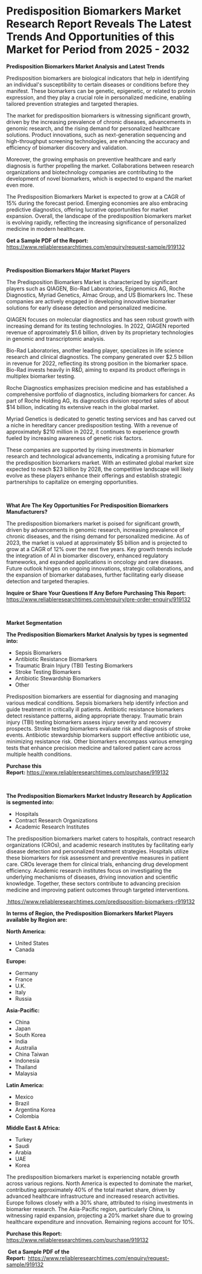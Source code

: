 <p><h1>Predisposition Biomarkers Market Research Report Reveals The Latest Trends And Opportunities of this Market for Period from 2025 - 2032</h1></p><p><strong>Predisposition Biomarkers Market Analysis and Latest Trends</strong></p>
<p><p>Predisposition biomarkers are biological indicators that help in identifying an individual's susceptibility to certain diseases or conditions before they manifest. These biomarkers can be genetic, epigenetic, or related to protein expression, and they play a crucial role in personalized medicine, enabling tailored prevention strategies and targeted therapies.</p><p>The market for predisposition biomarkers is witnessing significant growth, driven by the increasing prevalence of chronic diseases, advancements in genomic research, and the rising demand for personalized healthcare solutions. Product innovations, such as next-generation sequencing and high-throughput screening technologies, are enhancing the accuracy and efficiency of biomarker discovery and validation.</p><p>Moreover, the growing emphasis on preventive healthcare and early diagnosis is further propelling the market. Collaborations between research organizations and biotechnology companies are contributing to the development of novel biomarkers, which is expected to expand the market even more. </p><p>The Predisposition Biomarkers Market is expected to grow at a CAGR of 15% during the forecast period. Emerging economies are also embracing predictive diagnostics, offering lucrative opportunities for market expansion. Overall, the landscape of the predisposition biomarkers market is evolving rapidly, reflecting the increasing significance of personalized medicine in modern healthcare.</p></p>
<p><strong>Get a Sample PDF of the Report:&nbsp;</strong> <a href="https://www.reliableresearchtimes.com/enquiry/request-sample/919132?utm_campaign=3299&utm_medium=2&utm_source=Github&utm_content=ia&utm_term=16042025&utm_id=predisposition-biomarkers">https://www.reliableresearchtimes.com/enquiry/request-sample/919132</a></p>
<p>&nbsp;</p>
<p><strong>Predisposition Biomarkers Major Market Players</strong></p>
<p><p>The Predisposition Biomarkers Market is characterized by significant players such as QIAGEN, Bio-Rad Laboratories, Epigenomics AG, Roche Diagnostics, Myriad Genetics, Almac Group, and US Biomarkers Inc. These companies are actively engaged in developing innovative biomarker solutions for early disease detection and personalized medicine.</p><p>QIAGEN focuses on molecular diagnostics and has seen robust growth with increasing demand for its testing technologies. In 2022, QIAGEN reported revenue of approximately $1.6 billion, driven by its proprietary technologies in genomic and transcriptomic analysis.</p><p>Bio-Rad Laboratories, another leading player, specializes in life science research and clinical diagnostics. The company generated over $2.5 billion in revenue for 2022, reflecting its strong position in the biomarker space. Bio-Rad invests heavily in R&D, aiming to expand its product offerings in multiplex biomarker testing.</p><p>Roche Diagnostics emphasizes precision medicine and has established a comprehensive portfolio of diagnostics, including biomarkers for cancer. As part of Roche Holding AG, its diagnostics division reported sales of about $14 billion, indicating its extensive reach in the global market.</p><p>Myriad Genetics is dedicated to genetic testing services and has carved out a niche in hereditary cancer predisposition testing. With a revenue of approximately $210 million in 2022, it continues to experience growth fueled by increasing awareness of genetic risk factors.</p><p>These companies are supported by rising investments in biomarker research and technological advancements, indicating a promising future for the predisposition biomarkers market. With an estimated global market size expected to reach $23 billion by 2028, the competitive landscape will likely evolve as these players enhance their offerings and establish strategic partnerships to capitalize on emerging opportunities.</p></p>
<p>&nbsp;</p>
<p><strong>What Are The Key Opportunities For Predisposition Biomarkers Manufacturers?</strong></p>
<p><p>The predisposition biomarkers market is poised for significant growth, driven by advancements in genomic research, increasing prevalence of chronic diseases, and the rising demand for personalized medicine. As of 2023, the market is valued at approximately $5 billion and is projected to grow at a CAGR of 12% over the next five years. Key growth trends include the integration of AI in biomarker discovery, enhanced regulatory frameworks, and expanded applications in oncology and rare diseases. Future outlook hinges on ongoing innovations, strategic collaborations, and the expansion of biomarker databases, further facilitating early disease detection and targeted therapies.</p></p>
<p><strong>Inquire or Share Your Questions If Any Before Purchasing This Report:</strong> <a href="https://www.reliableresearchtimes.com/enquiry/pre-order-enquiry/919132?utm_campaign=3299&utm_medium=2&utm_source=Github&utm_content=ia&utm_term=16042025&utm_id=predisposition-biomarkers">https://www.reliableresearchtimes.com/enquiry/pre-order-enquiry/919132</a></p>
<p>&nbsp;</p>
<p><strong>Market Segmentation</strong></p>
<p><strong>The Predisposition Biomarkers Market Analysis by types is segmented into:</strong></p>
<p><ul><li>Sepsis Biomarkers</li><li>Antibiotic Resistance Biomarkers</li><li>Traumatic Brain Injury (TBI) Testing Biomarkers</li><li>Stroke Testing Biomarkers</li><li>Antibiotic Stewardship Biomarkers</li><li>Other</li></ul></p>
<p><p>Predisposition biomarkers are essential for diagnosing and managing various medical conditions. Sepsis biomarkers help identify infection and guide treatment in critically ill patients. Antibiotic resistance biomarkers detect resistance patterns, aiding appropriate therapy. Traumatic brain injury (TBI) testing biomarkers assess injury severity and recovery prospects. Stroke testing biomarkers evaluate risk and diagnosis of stroke events. Antibiotic stewardship biomarkers support effective antibiotic use, minimizing resistance risk. Other biomarkers encompass various emerging tests that enhance precision medicine and tailored patient care across multiple health conditions.</p></p>
<p><strong>Purchase this Report:&nbsp;</strong><a href="https://www.reliableresearchtimes.com/purchase/919132?utm_campaign=3299&utm_medium=2&utm_source=Github&utm_content=ia&utm_term=16042025&utm_id=predisposition-biomarkers">https://www.reliableresearchtimes.com/purchase/919132</a></p>
<p>&nbsp;</p>
<p><strong>The Predisposition Biomarkers Market Industry Research by Application is segmented into:</strong></p>
<p><ul><li>Hospitals</li><li>Contract Research Organizations</li><li>Academic Research Institutes</li></ul></p>
<p><p>The predisposition biomarkers market caters to hospitals, contract research organizations (CROs), and academic research institutes by facilitating early disease detection and personalized treatment strategies. Hospitals utilize these biomarkers for risk assessment and preventive measures in patient care. CROs leverage them for clinical trials, enhancing drug development efficiency. Academic research institutes focus on investigating the underlying mechanisms of diseases, driving innovation and scientific knowledge. Together, these sectors contribute to advancing precision medicine and improving patient outcomes through targeted interventions.</p></p>
<p><a href="https://www.reliableresearchtimes.com/predisposition-biomarkers-r919132?utm_campaign=3299&utm_medium=2&utm_source=Github&utm_content=ia&utm_term=16042025&utm_id=predisposition-biomarkers">&nbsp;https://www.reliableresearchtimes.com/predisposition-biomarkers-r919132</a></p>
<p><strong>In terms of Region, the Predisposition Biomarkers Market Players available by Region are:</strong></p>
<p>
    <p> <strong> North America: </strong>
        <ul>
            <li>United States</li>
            <li>Canada</li>
        </ul>
        </p> 
    <p> <strong> Europe: </strong>
        <ul>
            <li>Germany</li>
            <li>France</li>
            <li>U.K.</li>
            <li>Italy</li>
            <li>Russia</li>
        </ul>
        </p> 
    <p> <strong> Asia-Pacific: </strong>
        <ul>
            <li>China</li>
            <li>Japan</li>
            <li>South Korea</li>
            <li>India</li>
            <li>Australia</li>
            <li>China Taiwan</li>
            <li>Indonesia</li>
            <li>Thailand</li>
            <li>Malaysia</li>
        </ul>
        </p> 
    <p> <strong> Latin America: </strong>
        <ul>
            <li>Mexico</li>
            <li>Brazil</li>
            <li>Argentina Korea</li>
            <li>Colombia</li>
        </ul>
        </p> 
    <p> <strong> Middle East & Africa: </strong>
        <ul>
            <li>Turkey</li>
            <li>Saudi</li>
            <li>Arabia</li>
            <li>UAE</li>
            <li>Korea</li>
        </ul>
    </p>
    </p>
<p><p>The predisposition biomarkers market is experiencing notable growth across various regions. North America is expected to dominate the market, contributing approximately 40% of the total market share, driven by advanced healthcare infrastructure and increased research activities. Europe follows closely with a 30% share, attributed to rising investments in biomarker research. The Asia-Pacific region, particularly China, is witnessing rapid expansion, projecting a 20% market share due to growing healthcare expenditure and innovation. Remaining regions account for 10%.</p></p>
<p><strong>Purchase this Report: </strong><a href="https://www.reliableresearchtimes.com/purchase/919132?utm_campaign=3299&utm_medium=2&utm_source=Github&utm_content=ia&utm_term=16042025&utm_id=predisposition-biomarkers">https://www.reliableresearchtimes.com/purchase/919132</a></p>
<p>&nbsp;<strong>Get a Sample PDF of the Report:&nbsp;&nbsp;</strong><a href="https://www.reliableresearchtimes.com/enquiry/request-sample/919132?utm_campaign=3299&utm_medium=2&utm_source=Github&utm_content=ia&utm_term=16042025&utm_id=predisposition-biomarkers">https://www.reliableresearchtimes.com/enquiry/request-sample/919132</a></p>
<p><strong></strong></p>
<p><p></p><p></p><p></p></p>